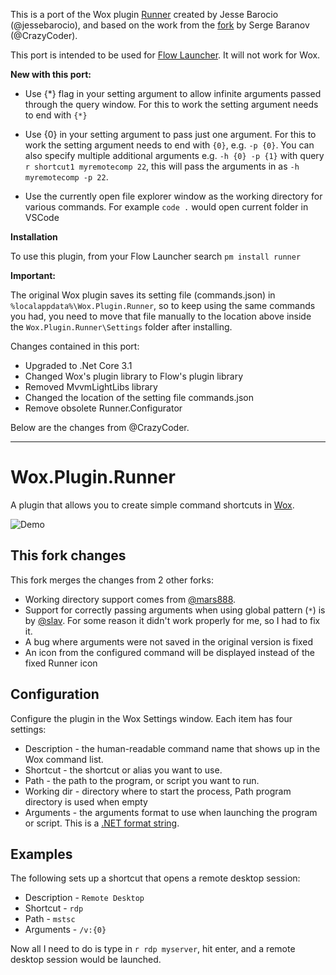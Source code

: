 
This is a port of the Wox plugin [Runner](https://github.com/jessebarocio/Wox.Plugin.Runner) created by Jesse Barocio (@jessebarocio), and based on the work from the [fork](https://github.com/CrazyCoder/Wox.Plugin.Runner) by Serge Baranov (@CrazyCoder).

This port is intended to be used for [Flow Launcher](https://github.com/Flow-Launcher/Flow.Launcher). It will not work for Wox.

**New with this port:** 

- Use {*} flag in your setting argument to allow infinite arguments passed through the query window. For this to work the setting argument needs to end with `{*}`

- Use {0} in your setting argument to pass just one argument. For this to work the setting argument needs to end with `{0}`, e.g. `-p {0}`. You can also specify multiple additional arguments e.g. `-h {0} -p {1}` with query `r shortcut1 myremotecomp 22`, this will pass the arguments in as `-h myremotecomp -p 22`.

- Use the currently open file explorer window as the working directory for various commands. For example `code .` would open current folder in VSCode

**Installation**

To use this plugin, from your Flow Launcher search `pm install runner`

**Important:**

The original Wox plugin saves its setting file (commands.json) in `%localappdata%\Wox.Plugin.Runner`, so to keep using the same commands you had, you need to move that file manually to the location above inside the `Wox.Plugin.Runner\Settings` folder after installing.

Changes contained in this port:

- Upgraded to .Net Core 3.1
- Changed Wox's plugin library to Flow's plugin library
- Removed MvvmLightLibs library
- Changed the location of the setting file commands.json
- Remove obsolete Runner.Configurator

Below are the changes from @CrazyCoder.

-------------------
# Wox.Plugin.Runner

A plugin that allows you to create simple command shortcuts in [Wox](http://getwox.com).

![Demo](demo.gif)

## This fork changes

This fork merges the changes from 2 other forks:
* Working directory support comes from [@mars888](https://github.com/mars888/Wox.Plugin.Runner).
* Support for correctly passing arguments when using global pattern (`*`) is by [@slav](https://github.com/slav/Wox.Plugin.Runner). For some reason it didn't work properly for me, so I had to fix it.
* A bug where arguments were not saved in the original version is fixed
* An icon from the configured command will be displayed instead of the fixed Runner icon

## Configuration

Configure the plugin in the Wox Settings window. Each item has four settings:

* Description - the human-readable command name that shows up in the Wox command list.
* Shortcut - the shortcut or alias you want to use.
* Path - the path to the program, or script you want to run.
* Working dir - directory where to start the process, Path program directory is used when empty
* Arguments - the arguments format to use when launching the program or script. This is a [.NET format string](https://msdn.microsoft.com/en-us/library/txafckwd.aspx).

## Examples

The following sets up a shortcut that opens a remote desktop session:

* Description - `Remote Desktop`
* Shortcut - `rdp`
* Path - `mstsc`
* Arguments - `/v:{0}`

Now all I need to do is type in `r rdp myserver`, hit enter, and a remote desktop session would be launched.
